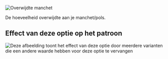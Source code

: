![Overwijdte manchet](./cuffease.svg)

De hoeveelheid overwijdte aan je manchet/pols.

## Effect van deze optie op het patroon

![Deze afbeelding toont het effect van deze optie door meerdere varianten die een andere waarde hebben voor deze optie te vervangen](carlita_cuffease_sample.svg "Effect van deze optie op het patroon")
